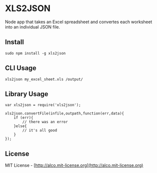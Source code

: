 # XLS2JSON

Node app that takes an Excel spreadsheet and convertes each worksheet into an individual JSON file. 

## Install

```
sudo npm install -g xls2json
```

## CLI Usage

```
xls2json my_excel_sheet.xls /output/
```

## Library Usage

```
var xls2json = require('xls2json');

xls2json.convertFile(infile,outpath,function(err,data){
	if (err){
		// there was an error
	}else{
		// it's all good
	}
});
```


## License

MIT License - [http://alco.mit-license.org](http://alco.mit-license.org)